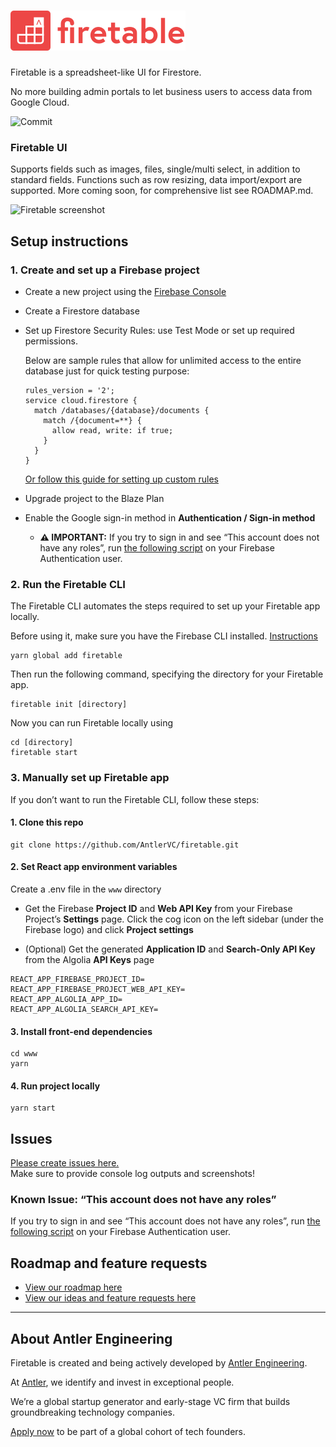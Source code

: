 # [![Firetable](./www/src/assets/firetable-with-wordmark.svg)](https://firetable.io/)

Firetable is a spreadsheet-like UI for Firestore.

No more building admin portals to let business users to access data from Google
Cloud.

![Commit](https://img.shields.io/github/last-commit/AntlerVC/firetable?color=%23ed4747)

<!-- [![Discord Shield](https://discordapp.com/api/guilds/746329234720686132/widget.png?style=shield)](https://discord.gg/Vdshr9E) -->

### Firetable UI

Supports fields such as images, files, single/multi select, in addition to
standard fields. Functions such as row resizing, data import/export are
supported. More coming soon, for comprehensive list see ROADMAP.md.

![Firetable screenshot](https://firetable.io/demo-screenshot.png)

## Setup instructions

### 1. Create and set up a Firebase project

- Create a new project using the
  [Firebase Console](https://console.firebase.google.com/)
- Create a Firestore database
- Set up Firestore Security Rules: use Test Mode or set up required permissions.

  Below are sample rules that allow for unlimited access to the entire database
  just for quick testing purpose:

  ```
  rules_version = '2';
  service cloud.firestore {
    match /databases/{database}/documents {
      match /{document=**} {
        allow read, write: if true;
      }
    }
  }
  ```

  [Or follow this guide for setting up custom rules](RULES.md)

- Upgrade project to the Blaze Plan
- Enable the Google sign-in method in **Authentication / Sign-in method**
  - **⚠️ IMPORTANT:** If you try to sign in and see “This account does not have
    any roles”, run
    [the following script](https://github.com/AntlerVC/firetable/blob/develop/RULES.md#custom-claims)
    on your Firebase Authentication user.

### 2. Run the Firetable CLI

The Firetable CLI automates the steps required to set up your Firetable app
locally.

Before using it, make sure you have the Firebase CLI installed.
[Instructions](https://firebase.google.com/docs/cli)

```
yarn global add firetable
```

Then run the following command, specifying the directory for your Firetable app.

```
firetable init [directory]
```

Now you can run Firetable locally using

```
cd [directory]
firetable start
```

### 3. Manually set up Firetable app

If you don’t want to run the Firetable CLI, follow these steps:

#### 1. Clone this repo

```
git clone https://github.com/AntlerVC/firetable.git
```

#### 2. Set React app environment variables

Create a .env file in the `www` directory

- Get the Firebase **Project ID** and **Web API Key** from your Firebase
  Project’s **Settings** page. Click the cog icon on the left sidebar (under the
  Firebase logo) and click **Project settings**

- (Optional) Get the generated **Application ID** and **Search-Only API Key**
  from the Algolia **API Keys** page

```
REACT_APP_FIREBASE_PROJECT_ID=
REACT_APP_FIREBASE_PROJECT_WEB_API_KEY=
REACT_APP_ALGOLIA_APP_ID=
REACT_APP_ALGOLIA_SEARCH_API_KEY=
```

#### 3. Install front-end dependencies

```
cd www
yarn
```

#### 4. Run project locally

```
yarn start
```

## Issues

[Please create issues here.](https://github.com/antlervc/firetable/issues)  
Make sure to provide console log outputs and screenshots!

### Known Issue: “This account does not have any roles”

If you try to sign in and see “This account does not have any roles”, run
[the following script](https://github.com/AntlerVC/firetable/blob/develop/RULES.md#custom-claims)
on your Firebase Authentication user.

## Roadmap and feature requests

- [View our roadmap here](ROADMAP.md)
- [View our ideas and feature requests here](https://github.com/AntlerVC/firetable/projects/1)

---

## About Antler Engineering

Firetable is created and being actively developed by
[Antler Engineering](https://twitter.com/AntlerEng).

At [Antler](https://antler.co), we identify and invest in exceptional people.

We’re a global startup generator and early-stage VC firm that builds
groundbreaking technology companies.

[Apply now](https://antler.co/apply) to be part of a global cohort of tech
founders.
